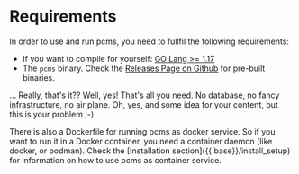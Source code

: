 # Requirements

In order to use and run pcms, you need to fullfil the following requirements:

* If you want to compile for yourself: [ GO Lang >= 1.17 ]( https://go.dev/dl/ )
* The `pcms` binary. Check the [Releases Page on Github](https://github.com/bylexus/pcms/releases) for pre-built binaries.

... Really, that's it?? Well, yes! That's all you need. No database, no fancy infrastructure, no air plane. Oh, yes, and some idea for your content, but this is your problem ;-)

There is also a Dockerfile for running pcms as docker service. So if you want to run it
in a Docker container, you need a container daemon (like docker, or podman). Check the [Installation section]({{ base}}/install_setup) for information on how to use pcms as container service.